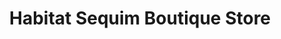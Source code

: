 ---
title: "Habitat Sequim Boutique Store"
url: /sequim/habitat-sequim-boutique-store/
shop: shop
---